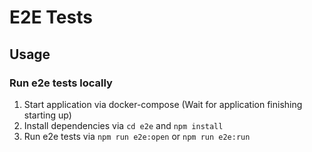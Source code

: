 # E2E Tests

## Usage

### Run e2e tests locally

1. Start application via docker-compose (Wait for application finishing starting up)
2. Install dependencies via `cd e2e` and `npm install`
3. Run e2e tests via `npm run e2e:open` or `npm run e2e:run`
